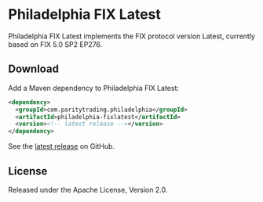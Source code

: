 # Philadelphia FIX Latest

Philadelphia FIX Latest implements the FIX protocol version Latest, currently
based on FIX 5.0 SP2 EP276.

## Download

Add a Maven dependency to Philadelphia FIX Latest:

```xml
<dependency>
  <groupId>com.paritytrading.philadelphia</groupId>
  <artifactId>philadelphia-fixlatest</artifactId>
  <version><!-- latest release --></version>
</dependency>
```

See the [latest release][] on GitHub.

  [latest release]: https://github.com/paritytrading/philadelphia/releases/latest

## License

Released under the Apache License, Version 2.0.
